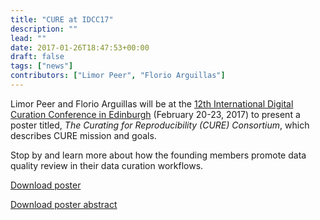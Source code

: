 ```yaml
---
title: "CURE at IDCC17"
description: ""
lead: ""
date: 2017-01-26T18:47:53+00:00
draft: false
tags: ["news"]
contributors: ["Limor Peer", "Florio Arguillas"]
---
```


Limor Peer and Florio Arguillas will be at the [12th International Digital Curation Conference in Edinburgh](http://www.dcc.ac.uk/events/idcc17) (February 20-23, 2017) to present a poster titled, _The Curating for Reproducibility (CURE) Consortium_, which describes CURE mission and goals.  

Stop by and learn more about how the founding members promote data quality review in their data curation workflows. 

[Download poster](CURE_IDCC2017_Poster.pdf)

[Download poster abstract](idcc17_poster_formatted.pdf)
